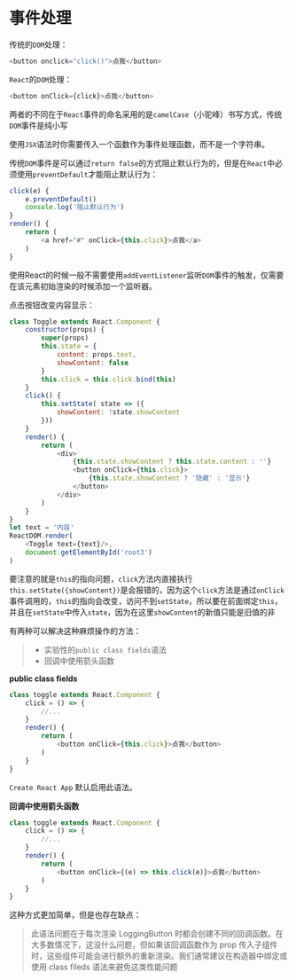 # 事件处理
传统的`DOM`处理：
````javascript
<button onclick="click()">点我</button>
````
`React`的`DOM`处理：
````javascript
<button onClick={click}>点我</button>
````

两者的不同在于`React`事件的命名采用的是`camelCase`（小驼峰）书写方式，传统`DOM`事件是纯小写

使用`JSX`语法时你需要传入一个函数作为事件处理函数，而不是一个字符串。

传统`DOM`事件是可以通过`return false`的方式阻止默认行为的，但是在`React`中必须使用`preventDefault`才能阻止默认行为：
````javascript
click(e) {
    e.preventDefault()
    console.log('阻止默认行为')
}
render() {
    return (
        <a href="#" onClick={this.click}>点我</a>
    )
}
````

使用React的时候一般不需要使用`addEventListener`监听`DOM`事件的触发，仅需要在该元素初始渲染的时候添加一个监听器。

点击按钮改变内容显示：
````javascript
class Toggle extends React.Component {
    constructor(props) {
        super(props)
        this.state = {
            content: props.text,
            showContent: false
        }
        this.click = this.click.bind(this)
    }
    click() {
        this.setState( state => ({
            showContent: !state.showContent
        }))
    }
    render() {
        return (
            <div>
                {this.state.showContent ? this.state.content : ''}
                <button onClick={this.click}>
                    {this.state.showContent ? '隐藏' : '显示'}
                </button>
            </div>
        )
    }
}
let text = '内容'
ReactDOM.render(
    <Toggle text={text}/>,
    document.getElementById('root3')
)
````
要注意的就是`this`的指向问题，`click`方法内直接执行`this.setState({showContent})`是会报错的，因为这个`click`方法是通过`onClick`事件调用的，`this`的指向会改变，访问不到`setState`，所以要在前面绑定`this`，并且在`setState`中传入`state`，因为在这里`showContent`的新值只能是旧值的非  

有两种可以解决这种麻烦操作的方法：  
>* 实验性的`public class fields`语法
>* 回调中使用箭头函数

**public class fields**

````javascript
class toggle extends React.Component {
    click = () => {
        //...
    }
    render() {
        return (
            <button onClick={this.click}>点我</button>
        )
    }
}
````
`Create React App` 默认启用此语法。

**回调中使用箭头函数**

````javascript
class toggle extends React.Component {
    click = () => {
        //...
    }
    render() {
        return (
            <button onClick={(e) => this.click(e)}>点我</button>
        )
    }
}
````
这种方式更加简单，但是也存在缺点：  
> 此语法问题在于每次渲染 LoggingButton 时都会创建不同的回调函数。在大多数情况下，这没什么问题，但如果该回调函数作为 prop 传入子组件时，这些组件可能会进行额外的重新渲染。我们通常建议在构造器中绑定或使用 class fileds 语法来避免这类性能问题

